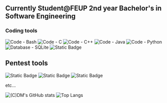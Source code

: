 ## Currently Student@FEUP 2nd year Bachelor's in Software Engineering


<h3 align = "left">Coding tools</h3>

![Code - Bash](https://img.shields.io/badge/Code%3A-Bash-2196F3?logo=gnu-bash&logoColor=ffffff)
![Code - C](https://img.shields.io/badge/Code%3A-C-2196F3?logo=c&logoColor=ffffff)
![Code - C++](https://img.shields.io/badge/Code%3A-C%2B%2B-2196F3?logo=c%2B%2B&logoColor=ffffff)
![Code - Java](https://img.shields.io/badge/Code%3A-Java-2196F3?logo=openjdk&logoColor=ffffff)
![Code - Python](https://img.shields.io/badge/Code%3A-Python-2196F3?logo=python&logoColor=ffffff)
![Database - SQLite](https://img.shields.io/badge/Database-SQLite-2196F3?logo=sqlite&logoColor=ffffff)
![Static Badge](https://img.shields.io/badge/Database-MySQL-blue?logo=mysql)


<h2 align = "left">Pentest tools</h2>

![Static Badge](https://img.shields.io/badge/Web-BurpSuite-blue?logo=burpsuite)
![Static Badge](https://img.shields.io/badge/Network-WireShark-blue?logo=wireshark)
![Static Badge](https://img.shields.io/badge/Framework-Metasploit-blue?logo=metasploit)

etc... 







![(C)DM's GitHub stats](https://github-readme-stats-final-ten.vercel.app/api?username=Coutinho-David&theme=dark&show_icons=true)
![Top Langs](https://github-readme-stats.vercel.app/api/top-langs/?username=Coutinho-David&layout=compact)



